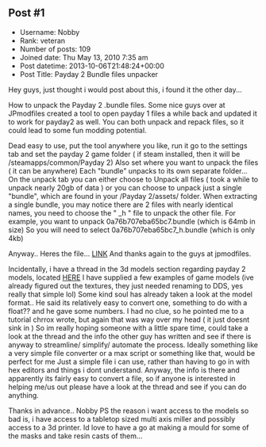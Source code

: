 ## Post #1
- Username: Nobby
- Rank: veteran
- Number of posts: 109
- Joined date: Thu May 13, 2010 7:35 am
- Post datetime: 2013-10-06T21:48:24+00:00
- Post Title: Payday 2 Bundle files unpacker

Hey guys, just thought i would post about this, i found it the other day...

How to unpack the Payday 2 .bundle files.
Some nice guys over at JPmodfiles created a tool to open payday 1 files a while back and updated it to work for payday2 as well. You can both unpack and repack files, so it could lead to some fun modding potential.

Dead easy to use,  put the tool anywhere you like, run it go to the settings tab and set the payday 2 game folder ( if steam installed, then it will be /steamapps/common/Payday 2) 
Also set where you want to unpack the files ( it can be anywhere) Each "bundle" unpacks to its own separate folder...
On the unpack tab you can either choose to Unpack all files ( took a while to unpack nearly 20gb of data ) or you can choose to unpack just a single "bundle", which are found in your /Payday 2/assets/ folder. 
When extracting a single bundle, you may notice there are 2 files with nearly identical names, you need to choose the " _h " file to unpack the other file.
For example, you want to unpack 0a76b707eba65bc7.bundle (which is 64mb in size) So you will need to select 0a76b707eba65bc7_h.bundle (which is only 4kb)

Anyway.. Heres the file... [LINK](http://www.mediafire.com/download/82er22y5e3y5azc/payday_tool_v2.zip)
And thanks again to the guys at jpmodfiles.


Incidentally, i have a thread in the 3d models section regarding payday 2 models, located [HERE](http://forum.xentax.com/viewtopic.php?f=16&t=10839) 
I have supplied a few examples of game models (ive already figured out the textures, they just needed renaming to DDS, yes really that simple lol)
Some kind soul has already taken a look at the model format.. He said its relatively easy to convert one, something to do with a float?? and he gave some numbers. 
I had no clue, so he pointed me to a tutorial chrrox wrote, but again that was way over my head ( it just doesnt sink in ) 
So im really hoping someone with a little spare time, could take a look at the thread and the info the other guy has written and see if there is anyway to streamline/ simplify/ automate the process. 
Ideally something like a very simple file converter or a max script or something like that, would be perfect for me    Just a simple file i can use, rather than having to go in with hex editors and things i dont understand.
Anyway, the info is there and apparently its fairly easy to convert a file, so if anyone is interested in helping me/us out please have a look at the thread and see if you can do anything.

Thanks in advance.. Nobby
PS the reason i want access to the models so bad is, i have access to a tabletop sized multi axis miller and possibly access to a 3d printer. Id love to have a go at making a mould for some of the masks and take resin casts of them...
